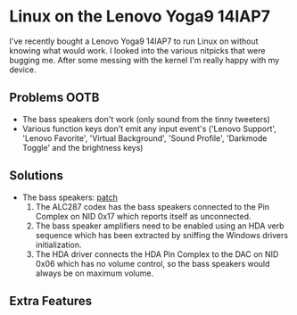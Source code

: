 # Linux on the Lenovo Yoga9 14IAP7

I've recently bought a Lenovo Yoga9 14IAP7 to run Linux on without knowing what
would work.
I looked into the various nitpicks that were bugging me.
After some messing with the kernel I'm really happy with my device.

## Problems OOTB

- The bass speakers don't work (only sound from the tinny tweeters)
- Various function keys don't emit any input event's ('Lenovo Support',
  'Lenovo Favorite', 'Virtual Background', 'Sound Profile', 'Darkmode Toggle'
  and the brightness keys)

## Solutions

- The bass speakers: [patch](kernel-patches/0001-ALSA-hda-realtek-Add-quirk-for-Lenovo-Yoga9-14IAP7.patch)
    1. The ALC287 codex has the bass speakers connected to the Pin Complex on
       NID 0x17 which reports itself as unconnected.
    2. The bass speaker amplifiers need to be enabled using an HDA verb
       sequence which has been extracted by sniffing the Windows drivers
       initialization.
    3. The HDA driver connects the HDA Pin Complex to the DAC on NID 0x06 which
       has no volume control, so the bass speakers would always be on maximum
       volume.

## Extra Features
